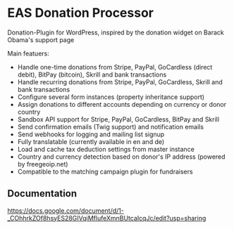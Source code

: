 # EAS Donation Processor
Donation-Plugin for WordPress, inspired by the donation widget on Barack Obama's support page

Main featuers:
*   Handle one-time donations from Stripe, PayPal, GoCardless (direct debit), BitPay (bitcoin), Skrill and bank transactions
*   Handle recurring donations from Stripe, PayPal, GoCardless, Skrill and bank transactions
*   Configure several form instances (property inheritance support)
*   Assign donations to different accounts depending on currency or donor country
*   Sandbox API support for Stripe, PayPal, GoCardless, BitPay and Skrill
*   Send confirmation emails (Twig support) and notification emails
*   Send webhooks for logging and mailing list signup
*   Fully translatable (currently available in en and de)
*   Load and cache tax deduction settings from master instance
*   Country and currency detection based on donor's IP address (powered by freegeoip.net)
*   Compatible to the matching campaign plugin for fundraisers


## Documentation
https://docs.google.com/document/d/1-_COhhrkZOf8hsyES28GIVqiMflufeXmnBUtcaIcqJc/edit?usp=sharing